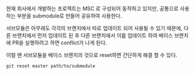 현재 회사에서 개발하는 프로젝트는 MSC 로 구성되어 동작하고 있지만, 공통으로 사용하는 부분을 submodule로 만들어 공유하여 사용한다.

서브모듈은 아무래도 각각의 브랜치에서 따로 업데이트 되어 사용될 수 있기 때문에, 다른 브랜치에서 먼저 업데이트 된 후 다른 브랜치에서 이를 업데이트 하여 베이스 브랜치에 PR을 실행하려고 하면 conflict가 나게 된다.

이럴 땐 서브모듈을 베이스 브랜치의 것으로 reset하면 간단하게 해결 할 수 있다.

```terminal
git reset master path/to/submodule
```